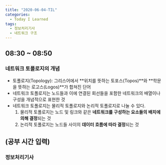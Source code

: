 ```yaml
---
title: "2020-06-04-TIL"
categories:
  - Today I Learned
tags:
  - 정보처리기사
  - 네트워크 구조
---
```


## 08:30 ~ 08:50
### 네트워크 토폴로지의 개념
- 토폴로지(Topology): 그리스어에서 **위치를 뜻하는 토포스(Topos)**와 **학문을 뜻하는 로고스(Logos)**가 합쳐진 단어
- 네트워크 토폴로지는 노드들과 이에 연결된 회선들을 포함한 네트워크의 배열이나 구성을 개념적으로 표현한 것
- 네트워크 토폴로지는 물리적 토폴로지와 논리적 토폴로지로 나눌 수 있다.
  1) 물리적 토폴로지는 노드 및 링크와 같은 **네트워크를 구성하는 요소들의 배치에 의해 결정**되는 것
  2) 논리적 토폴로지는 노드들 사이의 **데이터 흐름에 따라 결정**되는 것

## (공부 시간 입력)
### 정보처리기사 
